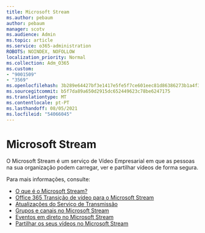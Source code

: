 ```yaml
---
title: Microsoft Stream
ms.author: pebaum
author: pebaum
manager: scotv
ms.audience: Admin
ms.topic: article
ms.service: o365-administration
ROBOTS: NOINDEX, NOFOLLOW
localization_priority: Normal
ms.collection: Adm_O365
ms.custom:
- "9001509"
- "3569"
ms.openlocfilehash: 3b289e64427bf3e1417e5fe5f7ce601eec81d86386273b1a4f3d3c8723f5876f
ms.sourcegitcommit: b5f7da89a650d2915dc652449623c78be6247175
ms.translationtype: MT
ms.contentlocale: pt-PT
ms.lasthandoff: 08/05/2021
ms.locfileid: "54066045"
---
```

# <a name="microsoft-stream"></a>Microsoft Stream

O Microsoft Stream é um serviço de Vídeo Empresarial em que as pessoas na sua organização podem carregar, ver e partilhar vídeos de forma segura. 

Para mais informações, consulte:

- [O que é o Microsoft Stream?](https://docs.microsoft.com/stream/overview)
- [Office 365 Transição de vídeo para o Microsoft Stream](https://docs.microsoft.com/stream/migrate-from-office-365)
- [Atualizações do Serviço de Transmissão](https://techcommunity.microsoft.com/t5/microsoft-stream-service-updates/bd-p/StreamAnnouncements)
- [Grupos e canais no Microsoft Stream](https://docs.microsoft.com/stream/groups-channels-organization)
- [Eventos em direto no Microsoft Stream](https://docs.microsoft.com/stream/live-event-overview)
- [Partilhar os seus vídeos no Microsoft Stream](https://docs.microsoft.com/stream/portal-share-video)
